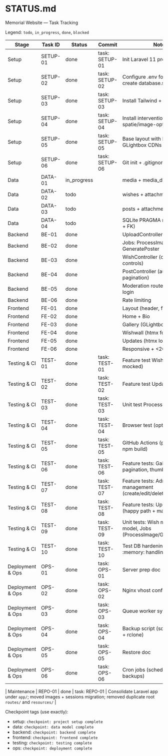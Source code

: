 # STATUS.md

Memorial Website — Task Tracking

Legend: `todo`, `in_progress`, `done`, `blocked`

| Stage | Task ID | Status | Commit | Notes |
|-------|---------|--------|--------|-------|
| Setup | SETUP-01 | done | task: SETUP-01 | Init Laravel 11 project |
| Setup | SETUP-02 | done | task: SETUP-02 | Configure .env for SQLite; create database.sqlite |
| Setup | SETUP-03 | done | task: SETUP-03 | Install Tailwind + Preline |
| Setup | SETUP-04 | done | task: SETUP-04 | Install intervention/image, spatie/image-optimizer |
| Setup | SETUP-05 | done | task: SETUP-05 | Base layout with HTMX, Alpine, GLightbox CDNs |
| Setup | SETUP-06 | done | task: SETUP-06 | Git init + .gitignore |
| Data | DATA-01 | in_progress |  | media + media_derivatives |
| Data | DATA-02 | todo |  | wishes + attachments |
| Data | DATA-03 | todo |  | posts + attachments |
| Data | DATA-04 | todo |  | SQLite PRAGMA migration (WAL + FK) |
| Backend | BE-01 | done |  | UploadController (image/video) |
| Backend | BE-02 | done |  | Jobs: ProcessImage, GeneratePoster |
| Backend | BE-03 | done |  | WishController (captcha, spam controls) |
| Backend | BE-04 | done |  | PostController (auth posts, pagination) |
| Backend | BE-05 | done |  | Moderation routes (/admin) + login |
| Backend | BE-06 | done |  | Rate limiting |
| Frontend | FE-01 | done |  | Layout (header, footer) |
| Frontend | FE-02 | done |  | Home + Bio |
| Frontend | FE-03 | done |  | Gallery (GLightbox) |
| Frontend | FE-04 | done |  | Wishwall (htmx form + list) |
| Frontend | FE-05 | done |  | Updates (htmx load more) |
| Frontend | FE-06 | done |  | Responsive + <20 KB CSS |
| Testing & CI | TEST-01 | done | task: TEST-01 | Feature test Wishwall (captcha mocked) |
| Testing & CI | TEST-02 | done | task: TEST-02 | Feature test Updates |
| Testing & CI | TEST-03 | done | task: TEST-03 | Unit test ProcessImage |
| Testing & CI | TEST-04 | done | task: TEST-04 | Browser test (optional) |
| Testing & CI | TEST-05 | done | task: TEST-05 | GitHub Actions (pint, phpunit, npm build) |
| Testing & CI | TEST-06 | done | task: TEST-06 | Feature tests: Gallery (samples, pagination, thumbnails) |
| Testing & CI | TEST-07 | done | task: TEST-07 | Feature tests: Admin updates management (create/edit/delete) |
| Testing & CI | TEST-08 | done | task: TEST-08 | Feature tests: Upload API (happy path + max file) |
| Testing & CI | TEST-09 | done | task: TEST-09 | Unit tests: Wish model, Post model, Jobs (ProcessImage/GeneratePoster) |
| Testing & CI | TEST-10 | done | task: TEST-10 | Test DB hardening: SQLite :memory: handling + config fix |
| Deployment & Ops | OPS-01 | done | task: OPS-01 | Server prep doc |
| Deployment & Ops | OPS-02 | done | task: OPS-02 | Nginx vhost config |
| Deployment & Ops | OPS-03 | done | task: OPS-03 | Queue worker systemd |
| Deployment & Ops | OPS-04 | done | task: OPS-04 | Backup script (sqlite3 .backup + rclone) |
| Deployment & Ops | OPS-05 | done | task: OPS-05 | Restore doc |
| Deployment & Ops | OPS-06 | done | task: OPS-06 | Cron jobs (scheduler, nightly backups) |

| Maintenance | REPO-01 | done | task: REPO-01 | Consolidate Laravel app under `app/`; moved images + sessions migration; removed duplicate root `routes/` and `resources/` |

Checkpoint tags (use exactly):
- setup: `checkpoint: project setup complete`
- data: `checkpoint: data model complete`
- backend: `checkpoint: backend complete`
- frontend: `checkpoint: frontend complete`
- testing: `checkpoint: testing complete`
- ops: `checkpoint: deployment complete`
